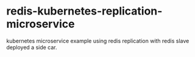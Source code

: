 # redis-kubernetes-replication-microservice
kubernetes microservice example using redis replication with redis slave deployed a side car.
